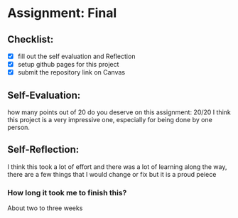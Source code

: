 # Assignment: Final

## Checklist:
- [x] fill out the self evaluation and Reflection
- [x] setup github pages for this project
- [x] submit the repository link on Canvas

## Self-Evaluation:

how many points out of 20 do you deserve on this assignment: 20/20
I think this project is a very impressive one, especially for being done by one person.

## Self-Reflection:
I think this took a lot of effort and there was a lot of learning along the way, there are a few things that I would change or fix but it is a proud peiece

### How long it took me to finish this?
About two to three weeks
